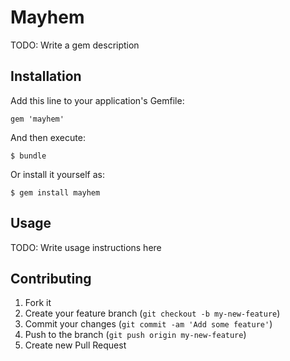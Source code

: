 # Mayhem

TODO: Write a gem description

## Installation

Add this line to your application's Gemfile:

    gem 'mayhem'

And then execute:

    $ bundle

Or install it yourself as:

    $ gem install mayhem

## Usage

TODO: Write usage instructions here

## Contributing

1. Fork it
2. Create your feature branch (`git checkout -b my-new-feature`)
3. Commit your changes (`git commit -am 'Add some feature'`)
4. Push to the branch (`git push origin my-new-feature`)
5. Create new Pull Request
